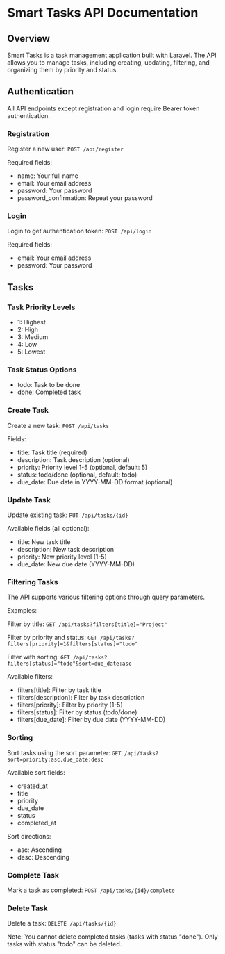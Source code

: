# Smart Tasks API Documentation

## Overview
Smart Tasks is a task management application built with Laravel. The API allows you to manage tasks, including creating, updating, filtering, and organizing them by priority and status.

## Authentication
All API endpoints except registration and login require Bearer token authentication.

### Registration
Register a new user:
`POST /api/register`

Required fields:
- name: Your full name
- email: Your email address
- password: Your password
- password_confirmation: Repeat your password

### Login
Login to get authentication token:
`POST /api/login`

Required fields:
- email: Your email address
- password: Your password

## Tasks

### Task Priority Levels
- 1: Highest
- 2: High
- 3: Medium
- 4: Low
- 5: Lowest

### Task Status Options
- todo: Task to be done
- done: Completed task

### Create Task
Create a new task:
`POST /api/tasks`

Fields:
- title: Task title (required)
- description: Task description (optional)
- priority: Priority level 1-5 (optional, default: 5)
- status: todo/done (optional, default: todo)
- due_date: Due date in YYYY-MM-DD format (optional)

### Update Task
Update existing task:
`PUT /api/tasks/{id}`

Available fields (all optional):
- title: New task title
- description: New task description
- priority: New priority level (1-5)
- due_date: New due date (YYYY-MM-DD)

### Filtering Tasks
The API supports various filtering options through query parameters.

Examples:

Filter by title:
`GET /api/tasks?filters[title]="Project"`

Filter by priority and status:
`GET /api/tasks?filters[priority]=1&filters[status]="todo"`

Filter with sorting:
`GET /api/tasks?filters[status]="todo"&sort=due_date:asc`

Available filters:
- filters[title]: Filter by task title
- filters[description]: Filter by task description
- filters[priority]: Filter by priority (1-5)
- filters[status]: Filter by status (todo/done)
- filters[due_date]: Filter by due date (YYYY-MM-DD)

### Sorting
Sort tasks using the sort parameter:
`GET /api/tasks?sort=priority:asc,due_date:desc`

Available sort fields:
- created_at
- title
- priority
- due_date
- status
- completed_at

Sort directions:
- asc: Ascending
- desc: Descending

### Complete Task
Mark a task as completed:
`POST /api/tasks/{id}/complete`

### Delete Task
Delete a task:
`DELETE /api/tasks/{id}`

Note: You cannot delete completed tasks (tasks with status "done"). Only tasks with status "todo" can be deleted.
